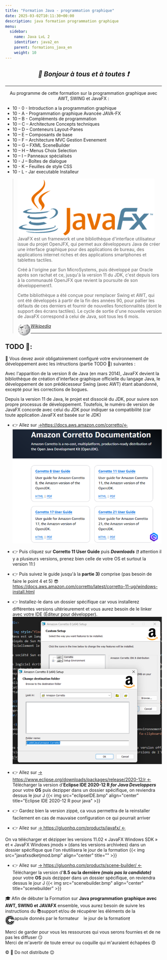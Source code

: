 ```yaml
---
title: "Formation Java - programmation graphique"
date: 2025-03-02T10:11:30+00:00
description: java formation programmation graphique
menu:
  sidebar:
    name: Java LvL 2
    identifier: java2_en
    parent: formations_java_en
    weight: 10
---
```


## _<center>:loudspeaker: Bonjour à tous et à toutes :heavy_exclamation_mark:</center>_

---

<div class="d-sm-block alert alert-info " > <center>
<i class="fas fa-info-circle " style="color: blue;"></i> Au programme de cette formation sur la programmation graphique avec AWT, SWING et <i class="fa-brands fa-java fa-2xl"></i> JavaFX : </center>
<span class="text-left">

- 10 - 0 - Introduction a la programmation graphique
- 10 - A - Programmation graphique Avancée  JAVA-FX
- 10 – B - Compléments de programmation
- 10 – C – Architecture Concepts techniques
- 10 – D – Conteneurs Layout-Panes
- 10 – E – Composants de base
- 10 – F – Architecture MVC Gestion Evenement
- 10 – G – FXML SceneBuilder
- 10 – H – Menus Choix Selection
- 10 – I – Panneaux spécialisés
- 10 - J – Boîtes de dialogue
- 10 - K – Feuilles de style CSS
- 10 - L - Jar executable Installeur

</div>

> <img style="float:left; vertical-align: middle;margin-right:0px!important;width:440px" src="440px-JavaFX_Logo.png" alt="">  <div style="clear:both"></div>
> JavaFX est un framework et une bibliothèque d'interface utilisateur issue du projet OpenJFX, qui permet aux développeurs Java de créer une interface graphique pour des applications de bureau, des applications internet riches et des applications smartphones et tablettes tactiles.
>
>Créé à l'origine par Sun MicroSystems, puis développé par Oracle après son rachat et ce, jusqu'à la version 11 du JDK, c'est depuis lors à la communauté OpenJFX que revient la poursuite de son développement1.
>
>Cette bibliothèque a été conçue pour remplacer Swing et AWT, qui ont été développés à partir de la fin des années 90, pour pallier les défauts de ces derniers et fournir de nouvelles fonctionnalités (dont le support des écrans tactiles).
>Le cycle de sortie d'une nouvelle version de JavaFX correspond à celui de Java, soit tous les 6 mois.
>
> <cite>[ <img style="float:left; margin: 1px; " height="40px" src="/files/images/wikipedia.png"> Wikipedia <i class="fas fa-external-link-alt"></i>](https://fr.wikipedia.org/wiki/JavaFX "Définition à lire pour bien comprendre")</cite>
><hr/> 

## <i class="fas fa-clipboard-list "></i> TODO :roller_coaster::
:speech_balloon: Vous devez avoir obligatoirement configuré votre environnement de développement avec les intructions (partie TODO :roller_coaster:) suivantes <i class="fas fa-clipboard-list "></i> :  


Avec l'apparition de la version 8 de Java (en mars 2014), JavaFX devient la bibliothèque de création d'interface graphique officielle du langage Java, le développement de son prédécesseur Swing (avec AWT) étant abandonné, excepté pour les corrections de bogues.

Depuis la version 11 de Java, le projet est dissocié du JDK, pour suivre son propre processus de développement. Toutefois, le numéro de version de JavaFX concorde avec celui du JDK pour indiquer sa compatibilité (car toute application JavaFX est basée sur le JDK)


- :point_right:  Allez sur [->https://docs.aws.amazon.com/corretto/<-](https://docs.aws.amazon.com/corretto/)
![amazoncoretto.png](amazoncoretto.png)

- :point_right: Puis cliquez sur **Corretto 11 User Guide** puis  **_Downloads_**  (:exclamation: attention il y a plusieurs versions, prenez bien celle de votre OS et surtout la version 11:)

- :point_right: Puis suivez le guide jusqu'à la **partie 3)** comprise (pas besoin de faire le point 4 et 5) :sunglasses: https://docs.aws.amazon.com/corretto/latest/corretto-11-ug/windows-install.html 

- :point_right: Installez-le dans un dossier spécifique car vous installerez différentes versions ultérieurement et vous aurez besoin de le linker avec votre IDE (Éditeur pour développer).
![c:\utils\java\amazoncoretto ](amazoncorettodestfolder.png)

- :point_right:  Allez sur  [-> https://www.eclipse.org/downloads/packages/release/2020-12/r <-](https://www.eclipse.org/downloads/packages/release/2020-12/r)
Télécharger la version d'**Eclipse IDE 2020-12 R _for Java Developpers_** pour votre **OS** puis dezipper dans un dossier spécifique, on reviendra dessus le jour J
{{< img src="eclipseIDE.bmp"  align="center" title="Eclipse IDE 2020-12 R pour java" >}}

- :point_right:  Gardez bien la version zippé, ca vous permettra de la reinstaller facilement en cas de mauvaise configuration ce qui pourrait arriver

- :point_right:  Allez sur  [-> https://gluonhq.com/products/javafx/ <-](https://gluonhq.com/products/javafx/)

On va télécharger et dézipper les versions 11.02  « JavaFX Windows SDK » et « JavaFX Windows jmods » (dans les versions archivées) dans un dossier spécifique que l'on réutilisera le jour de la formation
{{< img src="javafxsdketjmod.bmp"  align="center" title="" >}}


- :point_right:  Allez sur  [-> https://gluonhq.com/products/scene-builder/ <-](https://gluonhq.com/products/scene-builder/)
Télécharger la version d'**8.5 ou la dernière _(mais pas la candidate)_** pour votre **OS** puis dezipper dans un dossier spécifique, on reviendra dessus le jour J
{{< img src="scenebuilder.bmp"  align="center" title="scenebuilder" >}}



<div class="d-sm-block  alert alert-success  text-left" role="alert">

:mortar_board: Afin de débuter la Formation sur **<i class="fa-brands fa-java fa-2xl"></i>Java programmation graphique avec AWT, SWING et JAVAFX** ensemble, vous aurez besoin de suivre les instructions du :books:support et/ou de récupérer les éléments de la <span style='display:FLEX;margin:0'> <img style="vertical-align: bottom;" src="/images/icones/w30/capsule_30.png" alt="C">apsule donnés par le formateur &nbsp; <i class="fas fa-chalkboard-teacher"></i> &nbsp; le jour de la formation :exclamation:

</div>

Merci de garder pour vous les ressources qui vous serons fournies et de ne pas les diffuser :smirk:  
Merci de m'avertir de toute erreur ou coquille qui m'auraient échapées :heart_eyes:

:copyright: :no_entry_sign: Do not distribute :relieved: